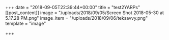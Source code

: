+++
date = "2018-09-05T22:39:44+00:00"
title = "test2YARPs"
[[post_content]]
image = "/uploads/2018/09/05/Screen Shot 2018-05-30 at 5.17.28 PM.png"
image_item = "/uploads/2018/09/06/teksavvy.png"
template = "image"

+++
